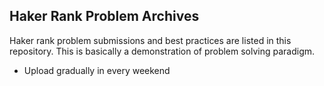 ## Haker Rank Problem Archives

Haker rank problem submissions and best practices are listed in this repository. This is basically a demonstration of problem solving paradigm.

- Upload gradually in every weekend
